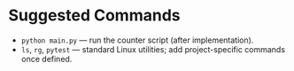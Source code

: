 # Suggested Commands
- `python main.py` — run the counter script (after implementation).
- `ls`, `rg`, `pytest` — standard Linux utilities; add project-specific commands once defined.